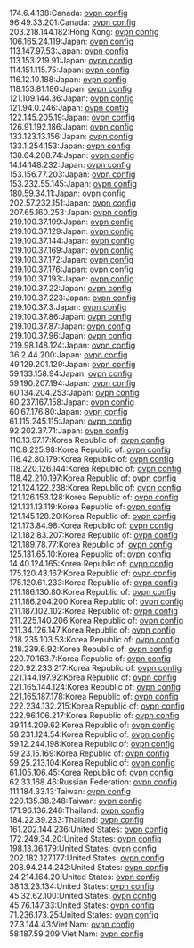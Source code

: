 174.6.4.138:Canada: [ovpn config](vpn/174_6_4_138.ovpn)  
96.49.33.201:Canada: [ovpn config](vpn/96_49_33_201.ovpn)  
203.218.144.182:Hong Kong: [ovpn config](vpn/203_218_144_182.ovpn)  
106.165.24.119:Japan: [ovpn config](vpn/106_165_24_119.ovpn)  
113.147.97.53:Japan: [ovpn config](vpn/113_147_97_53.ovpn)  
113.153.219.91:Japan: [ovpn config](vpn/113_153_219_91.ovpn)  
114.151.115.75:Japan: [ovpn config](vpn/114_151_115_75.ovpn)  
116.12.10.188:Japan: [ovpn config](vpn/116_12_10_188.ovpn)  
118.153.81.186:Japan: [ovpn config](vpn/118_153_81_186.ovpn)  
121.109.144.36:Japan: [ovpn config](vpn/121_109_144_36.ovpn)  
121.94.0.246:Japan: [ovpn config](vpn/121_94_0_246.ovpn)  
122.145.205.19:Japan: [ovpn config](vpn/122_145_205_19.ovpn)  
126.91.192.186:Japan: [ovpn config](vpn/126_91_192_186.ovpn)  
133.123.13.156:Japan: [ovpn config](vpn/133_123_13_156.ovpn)  
133.1.254.153:Japan: [ovpn config](vpn/133_1_254_153.ovpn)  
138.64.208.74:Japan: [ovpn config](vpn/138_64_208_74.ovpn)  
14.14.148.232:Japan: [ovpn config](vpn/14_14_148_232.ovpn)  
153.156.77.203:Japan: [ovpn config](vpn/153_156_77_203.ovpn)  
153.232.55.145:Japan: [ovpn config](vpn/153_232_55_145.ovpn)  
180.59.34.11:Japan: [ovpn config](vpn/180_59_34_11.ovpn)  
202.57.232.151:Japan: [ovpn config](vpn/202_57_232_151.ovpn)  
207.65.160.253:Japan: [ovpn config](vpn/207_65_160_253.ovpn)  
219.100.37.109:Japan: [ovpn config](vpn/219_100_37_109.ovpn)  
219.100.37.129:Japan: [ovpn config](vpn/219_100_37_129.ovpn)  
219.100.37.144:Japan: [ovpn config](vpn/219_100_37_144.ovpn)  
219.100.37.169:Japan: [ovpn config](vpn/219_100_37_169.ovpn)  
219.100.37.172:Japan: [ovpn config](vpn/219_100_37_172.ovpn)  
219.100.37.176:Japan: [ovpn config](vpn/219_100_37_176.ovpn)  
219.100.37.193:Japan: [ovpn config](vpn/219_100_37_193.ovpn)  
219.100.37.22:Japan: [ovpn config](vpn/219_100_37_22.ovpn)  
219.100.37.223:Japan: [ovpn config](vpn/219_100_37_223.ovpn)  
219.100.37.3:Japan: [ovpn config](vpn/219_100_37_3.ovpn)  
219.100.37.86:Japan: [ovpn config](vpn/219_100_37_86.ovpn)  
219.100.37.87:Japan: [ovpn config](vpn/219_100_37_87.ovpn)  
219.100.37.96:Japan: [ovpn config](vpn/219_100_37_96.ovpn)  
219.98.148.124:Japan: [ovpn config](vpn/219_98_148_124.ovpn)  
36.2.44.200:Japan: [ovpn config](vpn/36_2_44_200.ovpn)  
49.129.201.129:Japan: [ovpn config](vpn/49_129_201_129.ovpn)  
59.133.158.94:Japan: [ovpn config](vpn/59_133_158_94.ovpn)  
59.190.207.194:Japan: [ovpn config](vpn/59_190_207_194.ovpn)  
60.134.204.253:Japan: [ovpn config](vpn/60_134_204_253.ovpn)  
60.237.167.158:Japan: [ovpn config](vpn/60_237_167_158.ovpn)  
60.67.176.80:Japan: [ovpn config](vpn/60_67_176_80.ovpn)  
61.115.245.115:Japan: [ovpn config](vpn/61_115_245_115.ovpn)  
92.202.37.71:Japan: [ovpn config](vpn/92_202_37_71.ovpn)  
110.13.97.17:Korea Republic of: [ovpn config](vpn/110_13_97_17.ovpn)  
110.8.225.98:Korea Republic of: [ovpn config](vpn/110_8_225_98.ovpn)  
116.42.80.179:Korea Republic of: [ovpn config](vpn/116_42_80_179.ovpn)  
118.220.126.144:Korea Republic of: [ovpn config](vpn/118_220_126_144.ovpn)  
118.42.210.197:Korea Republic of: [ovpn config](vpn/118_42_210_197.ovpn)  
121.124.122.238:Korea Republic of: [ovpn config](vpn/121_124_122_238.ovpn)  
121.126.153.128:Korea Republic of: [ovpn config](vpn/121_126_153_128.ovpn)  
121.131.13.119:Korea Republic of: [ovpn config](vpn/121_131_13_119.ovpn)  
121.145.128.20:Korea Republic of: [ovpn config](vpn/121_145_128_20.ovpn)  
121.173.84.98:Korea Republic of: [ovpn config](vpn/121_173_84_98.ovpn)  
121.182.83.207:Korea Republic of: [ovpn config](vpn/121_182_83_207.ovpn)  
121.189.78.77:Korea Republic of: [ovpn config](vpn/121_189_78_77.ovpn)  
125.131.65.10:Korea Republic of: [ovpn config](vpn/125_131_65_10.ovpn)  
14.40.124.165:Korea Republic of: [ovpn config](vpn/14_40_124_165.ovpn)  
175.120.43.167:Korea Republic of: [ovpn config](vpn/175_120_43_167.ovpn)  
175.120.61.233:Korea Republic of: [ovpn config](vpn/175_120_61_233.ovpn)  
211.186.130.80:Korea Republic of: [ovpn config](vpn/211_186_130_80.ovpn)  
211.186.204.200:Korea Republic of: [ovpn config](vpn/211_186_204_200.ovpn)  
211.187.102.102:Korea Republic of: [ovpn config](vpn/211_187_102_102.ovpn)  
211.225.140.206:Korea Republic of: [ovpn config](vpn/211_225_140_206.ovpn)  
211.34.126.147:Korea Republic of: [ovpn config](vpn/211_34_126_147.ovpn)  
218.235.103.53:Korea Republic of: [ovpn config](vpn/218_235_103_53.ovpn)  
218.239.6.92:Korea Republic of: [ovpn config](vpn/218_239_6_92.ovpn)  
220.70.163.7:Korea Republic of: [ovpn config](vpn/220_70_163_7.ovpn)  
220.92.233.217:Korea Republic of: [ovpn config](vpn/220_92_233_217.ovpn)  
221.144.197.92:Korea Republic of: [ovpn config](vpn/221_144_197_92.ovpn)  
221.165.144.124:Korea Republic of: [ovpn config](vpn/221_165_144_124.ovpn)  
221.165.187.178:Korea Republic of: [ovpn config](vpn/221_165_187_178.ovpn)  
222.234.132.215:Korea Republic of: [ovpn config](vpn/222_234_132_215.ovpn)  
222.96.106.217:Korea Republic of: [ovpn config](vpn/222_96_106_217.ovpn)  
39.114.209.62:Korea Republic of: [ovpn config](vpn/39_114_209_62.ovpn)  
58.231.124.54:Korea Republic of: [ovpn config](vpn/58_231_124_54.ovpn)  
59.12.244.198:Korea Republic of: [ovpn config](vpn/59_12_244_198.ovpn)  
59.23.15.169:Korea Republic of: [ovpn config](vpn/59_23_15_169.ovpn)  
59.25.213.104:Korea Republic of: [ovpn config](vpn/59_25_213_104.ovpn)  
61.105.106.45:Korea Republic of: [ovpn config](vpn/61_105_106_45.ovpn)  
62.33.168.46:Russian Federation: [ovpn config](vpn/62_33_168_46.ovpn)  
111.184.33.13:Taiwan: [ovpn config](vpn/111_184_33_13.ovpn)  
220.135.38.248:Taiwan: [ovpn config](vpn/220_135_38_248.ovpn)  
171.96.136.248:Thailand: [ovpn config](vpn/171_96_136_248.ovpn)  
184.22.39.233:Thailand: [ovpn config](vpn/184_22_39_233.ovpn)  
161.202.144.236:United States: [ovpn config](vpn/161_202_144_236.ovpn)  
172.249.34.20:United States: [ovpn config](vpn/172_249_34_20.ovpn)  
198.13.36.179:United States: [ovpn config](vpn/198_13_36_179.ovpn)  
202.182.127.177:United States: [ovpn config](vpn/202_182_127_177.ovpn)  
208.94.244.242:United States: [ovpn config](vpn/208_94_244_242.ovpn)  
24.214.164.20:United States: [ovpn config](vpn/24_214_164_20.ovpn)  
38.13.23.134:United States: [ovpn config](vpn/38_13_23_134.ovpn)  
45.32.62.100:United States: [ovpn config](vpn/45_32_62_100.ovpn)  
45.76.147.33:United States: [ovpn config](vpn/45_76_147_33.ovpn)  
71.236.173.25:United States: [ovpn config](vpn/71_236_173_25.ovpn)  
27.3.144.43:Viet Nam: [ovpn config](vpn/27_3_144_43.ovpn)  
58.187.59.209:Viet Nam: [ovpn config](vpn/58_187_59_209.ovpn)  
